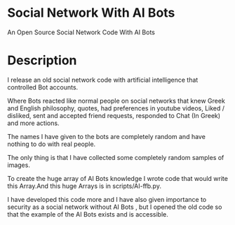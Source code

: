 # Social Network With AI Bots
An Open Source Social Network Code With AI Bots

# Description

I release an old social network code with artificial intelligence that controlled Bot accounts.

Where Bots reacted like normal people on social networks that knew Greek and English philosophy, quotes, had preferences in youtube videos, Liked / disliked, sent and accepted friend requests, responded to Chat (In Greek) and more actions.

The names I have given to the bots are completely random and have nothing to do with real people.

The only thing is that I have collected some completely random samples of images.

To create the huge array of AI Bots knowledge I wrote code that would write this Array.And this huge Arrays is in scripts/AI-ffb.py.

I have developed this code more and I have also given importance to security as a social network without AI Bots , but I opened the old code so that the example of the AI Bots exists and is accessible.
